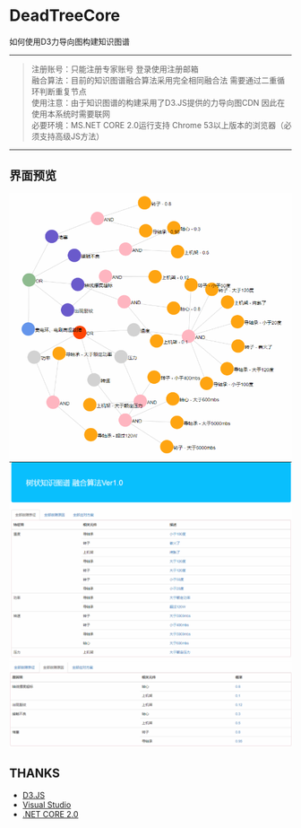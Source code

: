 # DeadTreeCore
如何使用D3力导向图构建知识图谱

------------------
> 注册账号：只能注册专家账号 登录使用注册邮箱    
> 融合算法：目前的知识图谱融合算法采用完全相同融合法 需要通过二重循环判断重复节点    
> 使用注意：由于知识图谱的构建采用了D3.JS提供的力导向图CDN 因此在使用本系统时需要联网    
> 必要环境：MS.NET CORE 2.0运行支持 Chrome 53以上版本的浏览器（必须支持高级JS方法）    
------------------
## 界面预览
![avatar](/Pictures/1.PNG)![avatar](/Pictures/2.png)![avatar](/Pictures/3.png)
## THANKS
* [D3.JS](https://github.com/d3/d3)   
* [Visual Studio](https://docs.microsoft.com/zh-cn/visualstudio/)   
* [.NET CORE 2.0](https://www.microsoft.com/net/download/windows)   
